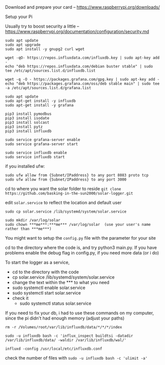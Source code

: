 Download and prepare your card – https://www.raspberrypi.org/downloads/

Setup your Pi

Usually try to boost security a little – https://www.raspberrypi.org/documentation/configuration/security.md

```
sudo apt update
sudo apt upgrade
sudo apt install -y gnupg2 curl wget

wget -qO- https://repos.influxdata.com/influxdb.key | sudo apt-key add -
echo "deb https://repos.influxdata.com/debian buster stable" | sudo tee /etc/apt/sources.list.d/influxdb.list

wget -q -O - https://packages.grafana.com/gpg.key | sudo apt-key add -
echo "deb https://packages.grafana.com/oss/deb stable main" | sudo tee -a /etc/apt/sources.list.d/grafana.list

sudo apt update
sudo apt-get install -y influxdb
sudo apt-get install -y grafana

pip3 install pymodbus
pip3 install isodate
pip3 install solcast
pip3 install pytz
pip3 install influxdb

sudo service grafana-server enable
sudo service grafana-server start

sudo service influxdb enable
sudo service influxdb start 
```


if you installed ufw:
```
sudo ufw allow from {Subnet/IPaddress} to any port 8083 proto tcp
sudo ufw allow from {Subnet/IPaddress} to any port 3000

```

cd to where you want the solar folder to reside
`git clone https://github.com/basking-in-the-sun2000/solar-logger.git`

edit `solar.service` to reflect the location and default user
```
sudo cp solar.service /lib/systemd/system/solar.service

sudo mkdir /var/log/solar
sudo chown ***me***:***me*** /var/log/solar  (use your user's name rather than ***me***)
```

You might want to setup the `config.py` file with the parameter for your site


cd to the directory where the code is, and try python3 main.py. If you have problems enable the debug flag in config.py, if you need more data (or i do)

To start the logger as a service,

- cd to the directory with the code
- cp solar.service /lib/systemd/system/solar.service
- change the text within the *** to what you need 
- sudo systemctl enable solar.service
- sudo systemctl start solar.service
- check it 
  - sudo systemctl status solar.service


If you need to fix your db, i had to use these commands on my computer, since the pi didn't had enough memory (adjust your paths)

```
rm -r /Volumes/root/var/lib/influxdb/data/*/*/*/index

sudo -u influxdb bash -c 'influx_inspect buildtsi -datadir /var/lib/influxdb/data/ -waldir /var/lib/influxdb/wal/'

influxd -config /usr/local/etc/influxdb.conf
```

check the number of files with
`sudo -u influxdb bash -c 'ulimit -a'`
